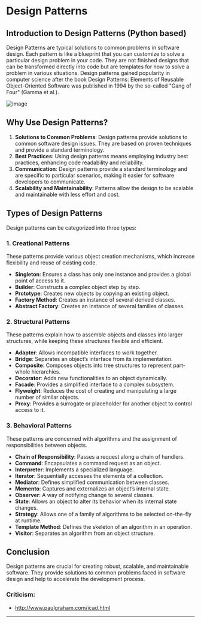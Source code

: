 # Design Patterns 

## Introduction to Design Patterns (Python based)

Design Patterns are typical solutions to common problems in software design. Each pattern is like a blueprint that you can customize to solve a particular design problem in your code. They are not finished designs that can be transformed directly into code but are templates for how to solve a problem in various situations.
Design patterns gained popularity in computer science after the book Design Patterns: Elements of Reusable Object-Oriented Software was published in 1994 by the so-called "Gang of Four" (Gamma et al.). 

![image](https://github.com/ishwar6/design_patterns/assets/41536582/4eefd286-3a5e-4185-b0c3-e46335fe8efb)

## Why Use Design Patterns?

1. **Solutions to Common Problems**: Design patterns provide solutions to common software design issues. They are based on proven techniques and provide a standard terminology.
2. **Best Practices**: Using design patterns means employing industry best practices, enhancing code readability and reliability.
3. **Communication**: Design patterns provide a standard terminology and are specific to particular scenarios, making it easier for software developers to communicate.
4. **Scalability and Maintainability**: Patterns allow the design to be scalable and maintainable with less effort and cost.

## Types of Design Patterns

Design patterns can be categorized into three types:

### 1. Creational Patterns
These patterns provide various object creation mechanisms, which increase flexibility and reuse of existing code.
- **Singleton**: Ensures a class has only one instance and provides a global point of access to it.
- **Builder**: Constructs a complex object step by step.
- **Prototype**: Creates new objects by copying an existing object.
- **Factory Method**: Creates an instance of several derived classes.
- **Abstract Factory**: Creates an instance of several families of classes.

### 2. Structural Patterns
These patterns explain how to assemble objects and classes into larger structures, while keeping these structures flexible and efficient.
- **Adapter**: Allows incompatible interfaces to work together.
- **Bridge**: Separates an object’s interface from its implementation.
- **Composite**: Composes objects into tree structures to represent part-whole hierarchies.
- **Decorator**: Adds new functionalities to an object dynamically.
- **Facade**: Provides a simplified interface to a complex subsystem.
- **Flyweight**: Reduces the cost of creating and manipulating a large number of similar objects.
- **Proxy**: Provides a surrogate or placeholder for another object to control access to it.

### 3. Behavioral Patterns
These patterns are concerned with algorithms and the assignment of responsibilities between objects.
- **Chain of Responsibility**: Passes a request along a chain of handlers.
- **Command**: Encapsulates a command request as an object.
- **Interpreter**: Implements a specialized language.
- **Iterator**: Sequentially accesses the elements of a collection.
- **Mediator**: Defines simplified communication between classes.
- **Memento**: Captures and externalizes an object’s internal state.
- **Observer**: A way of notifying change to several classes.
- **State**: Allows an object to alter its behavior when its internal state changes.
- **Strategy**: Allows one of a family of algorithms to be selected on-the-fly at runtime.
- **Template Method**: Defines the skeleton of an algorithm in an operation.
- **Visitor**: Separates an algorithm from an object structure.

## Conclusion

Design patterns are crucial for creating robust, scalable, and maintainable software. They provide solutions to common problems faced in software design and help to accelerate the development process. 

### Criticism: 
 - http://www.paulgraham.com/icad.html
---

